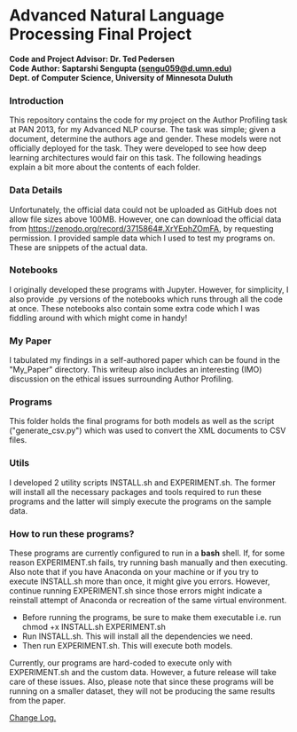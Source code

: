 # Advanced Natural Language Processing Final Project

**Code and Project Advisor: Dr. Ted Pedersen</br>
Code Author: Saptarshi Sengupta (sengu059@d.umn.edu)</br>
Dept. of Computer Science, University of Minnesota Duluth**

### Introduction ###

This repository contains the code for my project on the Author Profiling task at PAN 2013, for my Advanced NLP course. The task was simple; given a document, determine the authors age and gender. These models were not officially deployed for the task. They were developed to see how deep learning architectures would fair on this task. The following headings explain a bit more about the contents of each folder.

### Data Details ###

Unfortunately, the official data could not be uploaded as GitHub does not allow file sizes above 100MB. However, one can download the official data from https://zenodo.org/record/3715864#.XrYEphZOmFA, by requesting permission. I provided sample data which I used to test my programs on. These are snippets of the actual data.

### Notebooks ###

I originally developed these programs with Jupyter. However, for simplicity, I also provide .py versions of the notebooks which runs through all the code at once. These notebooks also contain some extra code which I was fiddling around with which might come in handy!

### My Paper ###

I tabulated my findings in a self-authored paper which can be found in the "My_Paper" directory. This writeup also includes an interesting (IMO) discussion on the ethical issues surrounding Author Profiling.

### Programs ###

This folder holds the final programs for both models as well as the script ("generate_csv.py") which was used to convert the XML documents to CSV files.

### Utils ###

I developed 2 utility scripts INSTALL.sh and EXPERIMENT.sh. The former will install all the necessary packages and tools required to run these programs and the latter will simply execute the programs on the sample data.

### How to run these programs? ###

These programs are currently configured to run in a **bash** shell. If, for some reason EXPERIMENT.sh fails, try running bash manually and then executing. Also note that if you have Anaconda on your machine or if you try to execute INSTALL.sh more than once, it might give you errors. However, continue running EXPERIMENT.sh since those errors might indicate a reinstall attempt of Anaconda or recreation of the same virtual environment.

- Before running the programs, be sure to make them executable i.e. run chmod +x INSTALL.sh EXPERIMENT.sh
- Run INSTALL.sh. This will install all the dependencies we need.
- Then run EXPERIMENT.sh. This will execute both models.

Currently, our programs are hard-coded to execute only with EXPERIMENT.sh and the custom data. However, a future release will take care of these issues. Also, please note that since these programs will be running on a smaller dataset, they will not be producing the same results from the paper.

[Change Log.](CHANGELOG.md)
